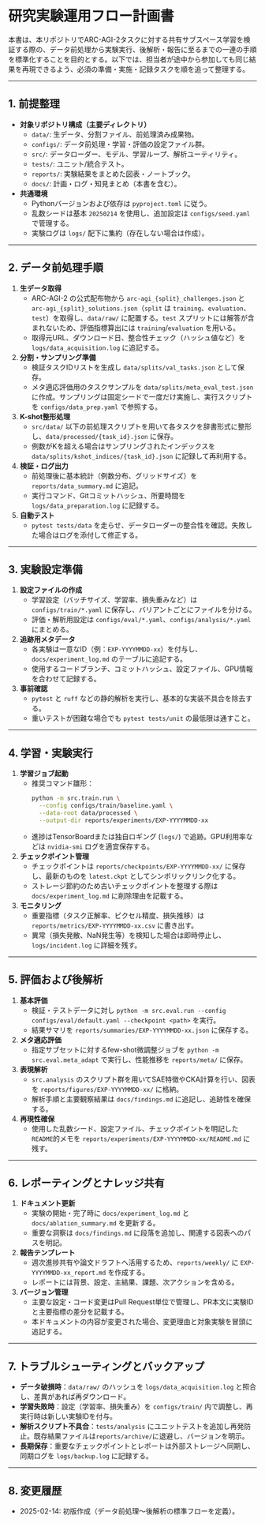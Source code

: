 # 研究実験運用フロー計画書

本書は、本リポジトリでARC-AGI-2タスクに対する共有サブスペース学習を検証する際の、データ前処理から実験実行、後解析・報告に至るまでの一連の手順を標準化することを目的とする。以下では、担当者が途中から参加しても同じ結果を再現できるよう、必須の準備・実施・記録タスクを順を追って整理する。

---

## 1. 前提整理
- **対象リポジトリ構成（主要ディレクトリ）**
  - `data/`: 生データ、分割ファイル、前処理済み成果物。
  - `configs/`: データ前処理・学習・評価の設定ファイル群。
  - `src/`: データローダー、モデル、学習ループ、解析ユーティリティ。
  - `tests/`: ユニット/統合テスト。
  - `reports/`: 実験結果をまとめた図表・ノートブック。
  - `docs/`: 計画・ログ・知見まとめ（本書を含む）。
- **共通環境**
  - Pythonバージョンおよび依存は `pyproject.toml` に従う。
  - 乱数シードは基本 `20250214` を使用し、追加設定は `configs/seed.yaml` で管理する。
  - 実験ログは `logs/` 配下に集約（存在しない場合は作成）。

---

## 2. データ前処理手順
1. **生データ取得**
   - ARC-AGI-2 の公式配布物から `arc-agi_{split}_challenges.json` と `arc-agi_{split}_solutions.json`（`split` は `training`、`evaluation`、`test`）を取得し、`data/raw/` に配置する。`test` スプリットには解答が含まれないため、評価指標算出には `training`/`evaluation` を用いる。
   - 取得元URL、ダウンロード日、整合性チェック（ハッシュ値など）を `logs/data_acquisition.log` に追記する。
2. **分割・サンプリング準備**
   - 検証タスクIDリストを生成し `data/splits/val_tasks.json` として保存。
   - メタ適応評価用のタスクサンプルを `data/splits/meta_eval_test.json` に作成。サンプリングは固定シードで一度だけ実施し、実行スクリプトを `configs/data_prep.yaml` で参照する。
3. **K-shot整形処理**
   - `src/data/` 以下の前処理スクリプトを用いて各タスクを辞書形式に整形し、`data/processed/{task_id}.json` に保存。
   - 例数がKを超える場合はサンプリングされたインデックスを `data/splits/kshot_indices/{task_id}.json` に記録して再利用する。
4. **検証・ログ出力**
   - 前処理後に基本統計（例数分布、グリッドサイズ）を `reports/data_summary.md` に追記。
   - 実行コマンド、Gitコミットハッシュ、所要時間を `logs/data_preparation.log` に記録する。
5. **自動テスト**
   - `pytest tests/data` を走らせ、データローダーの整合性を確認。失敗した場合はログを添付して修正する。

---

## 3. 実験設定準備
1. **設定ファイルの作成**
   - 学習設定（バッチサイズ、学習率、損失重みなど）は `configs/train/*.yaml` に保存し、バリアントごとにファイルを分ける。
   - 評価・解析用設定は `configs/eval/*.yaml`、`configs/analysis/*.yaml` にまとめる。
2. **追跡用メタデータ**
   - 各実験は一意なID（例：`EXP-YYYYMMDD-xx`）を付与し、`docs/experiment_log.md` のテーブルに追記する。
   - 使用するコードブランチ、コミットハッシュ、設定ファイル、GPU情報を合わせて記録する。
3. **事前確認**
   - `pytest` と `ruff` などの静的解析を実行し、基本的な実装不具合を除去する。
   - 重いテストが困難な場合でも `pytest tests/unit` の最低限は通すこと。

---

## 4. 学習・実験実行
1. **学習ジョブ起動**
   - 推奨コマンド雛形：
     ```bash
     python -m src.train.run \
       --config configs/train/baseline.yaml \
       --data-root data/processed \
       --output-dir reports/experiments/EXP-YYYYMMDD-xx
     ```
   - 進捗はTensorBoardまたは独自ロギング (`logs/`) で追跡。GPU利用率などは `nvidia-smi` ログを適宜保存する。
2. **チェックポイント管理**
   - チェックポイントは `reports/checkpoints/EXP-YYYYMMDD-xx/` に保存し、最新のものを `latest.ckpt` としてシンボリックリンク化する。
   - ストレージ節約のため古いチェックポイントを整理する際は `docs/experiment_log.md` に削除理由を記載する。
3. **モニタリング**
   - 重要指標（タスク正解率、ピクセル精度、損失推移）は `reports/metrics/EXP-YYYYMMDD-xx.csv` に書き出す。
   - 異常（損失発散、NaN発生等）を検知した場合は即時停止し、`logs/incident.log` に詳細を残す。

---

## 5. 評価および後解析
1. **基本評価**
   - 検証・テストデータに対し `python -m src.eval.run --config configs/eval/default.yaml --checkpoint <path>` を実行。
   - 結果サマリを `reports/summaries/EXP-YYYYMMDD-xx.json` に保存する。
2. **メタ適応評価**
   - 指定サブセットに対するfew-shot微調整ジョブを `python -m src.eval.meta_adapt` で実行し、性能推移を `reports/meta/` に保存。
3. **表現解析**
   - `src.analysis` のスクリプト群を用いてSAE特徴やCKA計算を行い、図表を `reports/figures/EXP-YYYYMMDD-xx/` に格納。
   - 解析手順と主要観察結果は `docs/findings.md` に追記し、追跡性を確保する。
4. **再現性確保**
   - 使用した乱数シード、設定ファイル、チェックポイントを明記した`README`的メモを `reports/experiments/EXP-YYYYMMDD-xx/README.md` に残す。

---

## 6. レポーティングとナレッジ共有
1. **ドキュメント更新**
   - 実験の開始・完了時に `docs/experiment_log.md` と `docs/ablation_summary.md` を更新する。
   - 重要な洞察は `docs/findings.md` に段落を追加し、関連する図表へのパスを明記。
2. **報告テンプレート**
   - 週次進捗共有や論文ドラフトへ活用するため、`reports/weekly/` に `EXP-YYYYMMDD-xx_report.md` を作成する。
   - レポートには背景、設定、主結果、課題、次アクションを含める。
3. **バージョン管理**
   - 主要な設定・コード変更はPull Request単位で管理し、PR本文に実験IDと主要指標の差分を記載する。
   - 本ドキュメントの内容が変更された場合、変更理由と対象実験を冒頭に追記する。

---

## 7. トラブルシューティングとバックアップ
- **データ破損時**：`data/raw/` のハッシュを `logs/data_acquisition.log` と照合し、差異があれば再ダウンロード。
- **学習失敗時**：設定（学習率、損失重み）を `configs/train/` 内で調整し、再実行時は新しい実験IDを付与。
- **解析スクリプト不具合**：`tests/analysis` にユニットテストを追加し再発防止。既存結果ファイルは`reports/archive/`に退避し、バージョンを明示。
- **長期保存**：重要なチェックポイントとレポートは外部ストレージへ同期し、同期ログを `logs/backup.log` に記録する。

---

## 8. 変更履歴
- 2025-02-14: 初版作成（データ前処理〜後解析の標準フローを定義）。
